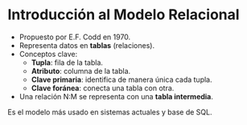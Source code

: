# Introducción al Modelo Relacional

- Propuesto por E.F. Codd en 1970.
- Representa datos en **tablas** (relaciones).
- Conceptos clave:
  - **Tupla**: fila de la tabla.
  - **Atributo**: columna de la tabla.
  - **Clave primaria**: identifica de manera única cada tupla.
  - **Clave foránea**: conecta una tabla con otra.
- Una relación N:M se representa con una **tabla intermedia**.

 Es el modelo más usado en sistemas actuales y base de SQL.
